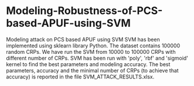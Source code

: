 # Modeling-Robustness-of-PCS-based-APUF-using-SVM
Modeling attack on PCS based APUF using SVM
SVM has been implemented using sklearn library Python. The dataset contains 100000 random CRPs. We have run the SVM from 10000 to 100000 CRPs with different number of CRPs. SVM has been run with 'poly', 'rbf' and 'sigmoid' kernel to find the best parameters and modeling accuracy. The best parameters, accuracy and the minimal number of CRPs (to achieve that accuracy) is reported in the file SVM_ATTACK_RESULTS.xlsx.
